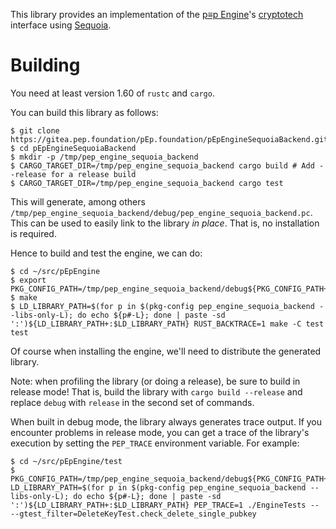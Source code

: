 This library provides an implementation of the [p≡p Engine]'s
[cryptotech] interface using [Sequoia].

  [p≡p Engine]: https://gitea.pep.foundation/pEp.foundation/pEpEngine
  [cryptotech]: https://gitea.pep.foundation/pEp.foundation/pEpEngine/src/branch/master/src/cryptotech.h
  [Sequoia]: https://sequoia-pgp.org

Building
========

You need at least version 1.60 of `rustc` and `cargo`.

You can build this library as follows:

```
$ git clone https://gitea.pep.foundation/pEp.foundation/pEpEngineSequoiaBackend.git
$ cd pEpEngineSequoiaBackend
$ mkdir -p /tmp/pep_engine_sequoia_backend
$ CARGO_TARGET_DIR=/tmp/pep_engine_sequoia_backend cargo build # Add --release for a release build
$ CARGO_TARGET_DIR=/tmp/pep_engine_sequoia_backend cargo test
```

This will generate, among others
`/tmp/pep_engine_sequoia_backend/debug/pep_engine_sequoia_backend.pc`.
This can be used to easily link to the library *in place*.  That is,
no installation is required.

Hence to build and test the engine, we can do:

```
$ cd ~/src/pEpEngine
$ export PKG_CONFIG_PATH=/tmp/pep_engine_sequoia_backend/debug${PKG_CONFIG_PATH+:$PKG_CONFIG_PATH}
$ make
$ LD_LIBRARY_PATH=$(for p in $(pkg-config pep_engine_sequoia_backend --libs-only-L); do echo ${p#-L}; done | paste -sd ':')${LD_LIBRARY_PATH+:$LD_LIBRARY_PATH} RUST_BACKTRACE=1 make -C test test
```

Of course when installing the engine, we'll need to distribute the
generated library.

Note: when profiling the library (or doing a release), be sure to
build in release mode!  That is, build the library with `cargo build
--release` and replace `debug` with `release` in the second set of
commands.

When built in debug mode, the library always generates trace output.
If you encounter problems in release mode, you can get a trace of the
library's execution by setting the `PEP_TRACE` environment
variable. For example:

```
$ cd ~/src/pEpEngine/test
$ PKG_CONFIG_PATH=/tmp/pep_engine_sequoia_backend/debug${PKG_CONFIG_PATH+:$PKG_CONFIG_PATH} LD_LIBRARY_PATH=$(for p in $(pkg-config pep_engine_sequoia_backend --libs-only-L); do echo ${p#-L}; done | paste -sd ':')${LD_LIBRARY_PATH+:$LD_LIBRARY_PATH} PEP_TRACE=1 ./EngineTests -- --gtest_filter=DeleteKeyTest.check_delete_single_pubkey
```
